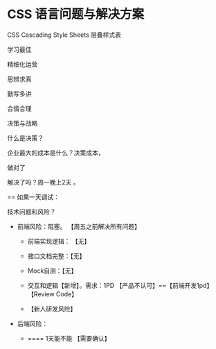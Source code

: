 # CSS 语言问题与解决方案



CSS Cascading Style Sheets 层叠样式表





学习最佳

精细化运营

思辨求真

勤写多讲

合情合理





决策与战略





什么是决策？

企业最大的成本是什么？决策成本，



做对了

















解决了吗？周一晚上2天 。



== 如果一天调试：

技术问题和风险？

* 前端风险：阻塞。  【周五之前解决所有问题】

  * 前端实现逻辑： 【无】

  * 接口文档完整：【无】
  * Mock自测：【无】
  * 交互和逻辑【新增】。需求：1PD 【产品不认可】==【前端开发1pd】【Review Code】
  * 【新人研发风险】

* 后端风险：

  * ==== 1天能不能 【需要确认】

















